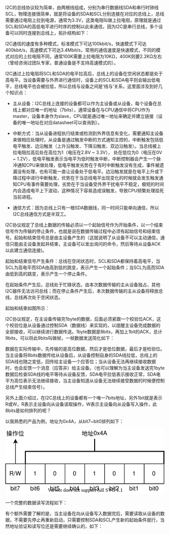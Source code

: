 I2C的总线协议较为简单，由两根线组成，分别为串行数据线SDA和串行时钟线SCL，物理连接很简单，就是将设备的SDA和SCL分别连接在对应的总线上，总线需要通过电阻上拉到电源，通常为3.3V，这类电阻叫做上拉电阻，原理就是通过SCL和SDA的高低电平进行时序的控制以此来通信，因为I2C是串行总线，多个设备可以同时连接到总线上，拓扑结构如下：

I2C通信的速度有多种模式，标准模式下可达100kbit/s，快速模式下可达400kbit/s，高速模式下可达3.4Mbit/s，常用的通信速度是快速模式，不同的模式对应的上拉电阻不同，通常100K需要上拉电阻为10KΩ，400K则要2.2KΩ左右（曾经咨询过团队专家，普通设备是不支持高速模式的）。

I2C通过上拉电阻将SCL和SDA的电平拉高后，总线上的设备在空闲状态都是处于高电平。当设备需要与外界进行通信时，设备上的SCL和SDA电平则会输出低电平，总线电平也会被拉低，所以总线与设备之间是‘线与’关系，这里面涉及到好几个知识点：

- 主从设备：I2C总线上连接的设备都可以作为主设备或从设备，每个设备在总线上都对应唯一的地址（7bits），通常设备在与CPU通信中将CPU作为master，设备本身作为slave，CPU就是通过唯一地址来确定并建立链接（设备的唯一地址在对应datasheet可以查询到）。

- 中断方式：当从设备进程执行结束或检测到外界信息有变化，需要通知主设备来做相应处理时，从设备是通过触发中断的方式通知主控的，中断触发包括低电平触发、边沿触发（上升沿触发、下降沿触发、双边沿触发）。当总线被上拉电阻拉高后处在高位为1（电压在2.8V ~ 3.3V）， 处在低位为0（电压在0V ~ 1.2V），低电平触发表示当电平为低时触发中断，中断控制器会产生一个脉冲通知CPU来做处理，低电平触发劣势在于有时中断触发没有生成，事件被遗漏没有处理，也有可能一直让设备处于低电平。边沿触发就是在电平上升或下降过程中进行中断触发，优势在于当总线电平出现变化的时候就会发生触发通知CPU有事件需要处理，劣势在于当设备受外界干扰电平不稳定，极短的时间内会造成电平上下波动，这种情况下容易造成误触发，导致CPU频繁处理挂死当前进程。

- 通信方式：因为总线上只有一根SDA数据线，同一时间只能单向通信，所以I2C总线通信方式是半双工。

I2C协议规定了总线上数据的传输必须以一个起始信号作为开始条件，以一个结束信号作为传输的停止条件，也就是说在数据传输过程中必须有起始信号和结束信号。起始和结束信号总是由主设备产生的（这就说明了从设备不可以主动通信，通信只能由主设备发起并结束，主设备可以发出询问的命令，然后等待从设备ACK以此建立通信连接)。

起始和结束信号产生条件：总线在空闲状态时，SCL和SDA都保持着高电平，当SCL为高电平而SDA由高到低的跳变，表示产生一个起始条件；当SCL为高而SDA由低到高的跳变，表示产生一个停止条件。

在起始条件产生后，总线处于忙碌状态，由本次数据传输的主从设备独占，其他I2C器件无法访问总线；而在停止条件产生后，本次数据传输的主从设备将释放总线，总线再次处于空闲状态。

起始和结束如图所示：

I2C协议规定，在主设备传输完1byte的数据，后面必须紧跟一个校验位ACK，这个校验位是从设备通过控制SDA（数据线）来实现的，以提醒主设备完成数据的全部接收，可以继续进行数据传送。1byte数据是8bits，再加上1bit的ACK，总计9bits，可以将此9bits叫做帧，一帧数据发送简化如下：

数据在实际传输中，先传输的是高位数据，然后才是低位数据，最后才是检验位。当主设备将8bits数据传给从设备后，从设备控制自身的SDA线拉低，总线上的SDA线也随之变低，回传给主设备一个应答位；当从设备无法再继续接收数据时，也会反馈一个消息（应答非）给主设备。（也可以理解为当主设备发送完1byte数据后检查SDA线的电平等待从设备反馈，SDA电平拉低表示接收正常，SDA电平为高位表示无法继续接收，当主设备知道从设备无法继续接受数据的时候便控制总线产生结束信号）。

另外上面介绍过，在I2C总线上的设备都有一个唯一7bits地址，另外1bit就是表示R或W，R表示主设备向从设备读取操作，W表示主设备向从设备写入操作，此8bits是如何排列的呢？

以我熟悉的产品为例，地址为0x4A，从bit7~bit0排列如下：

![](image/I2C_address.svg)

一个完整的数据读写流程如下：

有个额外需要了解的是，当主设备在向从设备写入数据完后，需要读取从设备的数据，不需要先停止再重新启动，只需要控制SDA和SCL产生新的起始条件就行，当然地址验证和读写位还是需要继续确认的，如下：

